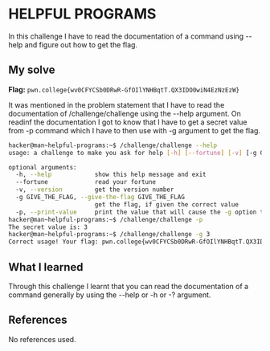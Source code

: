 # HELPFUL PROGRAMS
In this challenge I have to read the documentation of a command using --help and figure out how to get the flag.

## My solve
**Flag:** `pwn.college{wv0CFYCSb0DRwR-GfOIlYNHBqtT.QX3IDO0wiN4EzNzEzW}`

It was mentioned in the problem statement that I have to read the documentation of /challenge/challenge using the --help argument. On readinf the documentation I got to know that I have to get a secret value from -p command which I have to then use with -g argument to get the flag.
```bash
hacker@man~helpful-programs:~$ /challenge/challenge --help
usage: a challenge to make you ask for help [-h] [--fortune] [-v] [-g GIVE_THE_FLAG] [-p]

optional arguments:
  -h, --help            show this help message and exit
  --fortune             read your fortune
  -v, --version         get the version number
  -g GIVE_THE_FLAG, --give-the-flag GIVE_THE_FLAG
                        get the flag, if given the correct value
  -p, --print-value     print the value that will cause the -g option to give you the flag
hacker@man~helpful-programs:~$ /challenge/challenge -p
The secret value is: 3
hacker@man~helpful-programs:~$ /challenge/challenge -g 3
Correct usage! Your flag: pwn.college{wv0CFYCSb0DRwR-GfOIlYNHBqtT.QX3IDO0wiN4EzNzEzW}
```

## What I learned
Through this challenge I learnt that you can read the documentation of a command generally by using the --help or -h or -? argument.

## References 
No references used.

